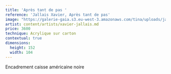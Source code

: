 ```yaml
---
title: 'Après tant de pas '
reference: 'Jallais Xavier, Après tant de pas'
image: "https://galerie-gaia.s3.eu-west-3.amazonaws.com/tina/uploads/jallais-xavier/galerie-gaia-jallais-xavier-apreÌ\x80s temps de pas.jpg"
artist: content/artists/xavier-jallais.md
price: 3600
technique: Acrylique sur carton
contextual: true
dimensions:
  height: 152
  width: 104
---
```


Encadrement caisse américaine noire
